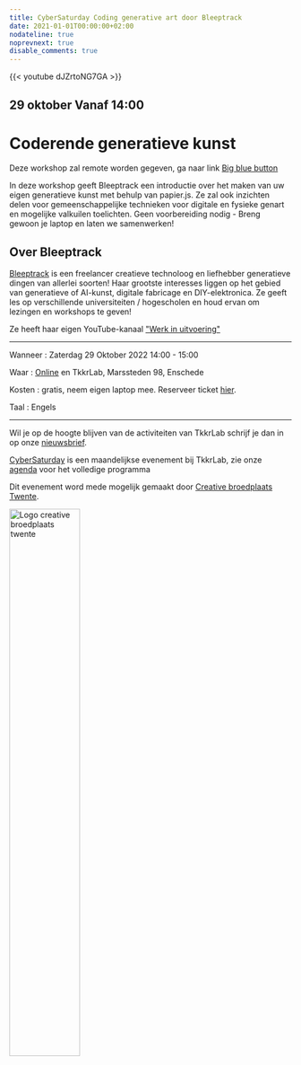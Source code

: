 ```yaml
---
title: CyberSaturday Coding generative art door Bleeptrack
date: 2021-01-01T00:00:00+02:00
nodateline: true
noprevnext: true
disable_comments: true
---
```


{{< youtube dJZrtoNG7GA >}}

## 29 oktober Vanaf 14:00 ##

# Coderende generatieve kunst

Deze workshop zal remote worden gegeven, ga naar link [Big blue button](https://bbb.do.speakup.nl/b/dav-fxz-fhn)

In deze workshop geeft Bleeptrack een introductie over het maken van uw eigen generatieve kunst met behulp van papier.js. Ze zal ook inzichten delen voor gemeenschappelijke technieken voor digitale en fysieke genart en mogelijke valkuilen toelichten. Geen voorbereiding nodig - Breng gewoon je laptop en laten we samenwerken!

## Over Bleeptrack
[Bleeptrack](https://www.bleeptrack.de/) is een freelancer creatieve technoloog en liefhebber  generatieve dingen van allerlei soorten!
Haar grootste interesses liggen op het gebied van generatieve of AI-kunst, digitale fabricage en DIY-elektronica. Ze geeft les op verschillende universiteiten / hogescholen en houd ervan om lezingen en workshops te geven!

Ze heeft haar eigen YouTube-kanaal ["Werk in uitvoering"](https://www.youtube.com/c/BleeptrackDe)
<hr>
Wanneer : Zaterdag 29 Oktober 2022 14:00 - 15:00

Waar : [Online](https://bbb.do.speakup.nl/b/dav-fxz-fhn) en  TkkrLab, Marssteden 98, Enschede

Kosten : gratis, neem eigen laptop mee. Reserveer ticket [hier](https://tickets.tkkrlab.space/TkkrLab/genartbleeptrack/).

Taal : Engels

<hr>

Wil je op de hoogte blijven van de activiteiten van TkkrLab schrijf je dan in op onze [nieuwsbrief](http://eepurl.com/gLxrLD).


[CyberSaturday](/cybersaturdays/cybersaturday/) is een maandelijkse evenement bij TkkrLab, zie onze [agenda](/agenda/) voor het volledige programma

Dit evenement word mede mogelijk gemaakt door [Creative broedplaats Twente](http://www.creatievebroedplaatsentwente.nl/).



<img width=50% src="/images/Logo-Creatieve-Broedplaatsen-Twente.jpg"  alt="Logo creative broedplaats twente">
